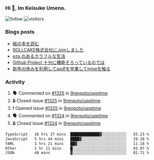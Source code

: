 ### Hi 👋, Im Keisuke Umeno.

<!--
**9renpoto/9renpoto** is a ✨ _special_ ✨ repository because its `README.md` (this file) appears on your GitHub profile.

Here are some ideas to get you started:

- 🔭 I’m currently working on ...
- 🌱 I’m currently learning ...
- 👯 I’m looking to collaborate on ...
- 🤔 I’m looking for help with ...
- 💬 Ask me about ...
- 📫 How to reach me: ...
- 😄 Pronouns: ...
- ⚡ Fun fact: ...
-->

![follow](https://img.shields.io/github/followers/9renpoto?label=Follow&style=social)
![visitors](https://komarev.com/ghpvc/?username=9renpoto&label=Profile%20views&color=0e75b6&style=flat)

### Blogs posts

<!-- BLOG-POST-LIST:START -->
- [紙の本を読む](https://9renpoto.win/entry/2024/02/25/reading-papar-book)
- [ROLLCAKE株式会社にJoinしました](https://9renpoto.win/entry/2024/02/11/join)
- [eza のあるカラフルな生活](https://9renpoto.win/entry/2024/02/01/eza)
- [Github Project 十分に機能そろっているのでは](https://9renpoto.win/entry/2024/01/14/gh-projects)
- [新年の休みを利用してasdfを卒業してmiseを触る](https://9renpoto.win/entry/2024/01/07/mise)
<!-- BLOG-POST-LIST:END -->

### Activity

<!--START_SECTION:activity-->
1. 🗣 Commented on [#1325](https://github.com/9renpoto/upptime/issues/1325#issuecomment-1966392329) in [9renpoto/upptime](https://github.com/9renpoto/upptime)
2. 🔒 Closed issue [#1325](https://github.com/9renpoto/upptime/issues/1325) in [9renpoto/upptime](https://github.com/9renpoto/upptime)
3. ❗ Opened issue [#1325](https://github.com/9renpoto/upptime/issues/1325) in [9renpoto/upptime](https://github.com/9renpoto/upptime)
4. 🗣 Commented on [#1324](https://github.com/9renpoto/upptime/issues/1324#issuecomment-1966337424) in [9renpoto/upptime](https://github.com/9renpoto/upptime)
5. 🔒 Closed issue [#1324](https://github.com/9renpoto/upptime/issues/1324) in [9renpoto/upptime](https://github.com/9renpoto/upptime)
<!--END_SECTION:activity-->

<!--START_SECTION:waka-->

```txt
TypeScript   16 hrs 37 mins  █████████████▓░░░░░░░░░░░   55.23 %
JavaScript   5 hrs 44 mins   ████▓░░░░░░░░░░░░░░░░░░░░   19.10 %
YAML         3 hrs 21 mins   ██▓░░░░░░░░░░░░░░░░░░░░░░   11.18 %
Other        1 hr 11 mins    █░░░░░░░░░░░░░░░░░░░░░░░░   03.97 %
JSON         48 mins         ▓░░░░░░░░░░░░░░░░░░░░░░░░   02.71 %
```

<!--END_SECTION:waka-->
